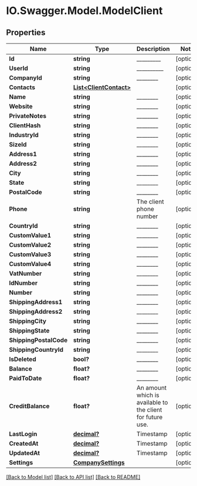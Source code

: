 # IO.Swagger.Model.ModelClient
## Properties

Name | Type | Description | Notes
------------ | ------------- | ------------- | -------------
**Id** | **string** | _________ | [optional] 
**UserId** | **string** | __________ | [optional] 
**CompanyId** | **string** | ________ | [optional] 
**Contacts** | [**List&lt;ClientContact&gt;**](ClientContact.md) |  | [optional] 
**Name** | **string** | ________ | [optional] 
**Website** | **string** | ________ | [optional] 
**PrivateNotes** | **string** | ________ | [optional] 
**ClientHash** | **string** | ________ | [optional] 
**IndustryId** | **string** | ________ | [optional] 
**SizeId** | **string** | ________ | [optional] 
**Address1** | **string** | ________ | [optional] 
**Address2** | **string** | ________ | [optional] 
**City** | **string** | ________ | [optional] 
**State** | **string** | ________ | [optional] 
**PostalCode** | **string** | ________ | [optional] 
**Phone** | **string** | The client phone number | [optional] 
**CountryId** | **string** | ________ | [optional] 
**CustomValue1** | **string** | ________ | [optional] 
**CustomValue2** | **string** | ________ | [optional] 
**CustomValue3** | **string** | ________ | [optional] 
**CustomValue4** | **string** | ________ | [optional] 
**VatNumber** | **string** | ________ | [optional] 
**IdNumber** | **string** | ________ | [optional] 
**Number** | **string** | ________ | [optional] 
**ShippingAddress1** | **string** | ________ | [optional] 
**ShippingAddress2** | **string** | ________ | [optional] 
**ShippingCity** | **string** | ________ | [optional] 
**ShippingState** | **string** | ________ | [optional] 
**ShippingPostalCode** | **string** | ________ | [optional] 
**ShippingCountryId** | **string** | ________ | [optional] 
**IsDeleted** | **bool?** | ________ | [optional] 
**Balance** | **float?** | ________ | [optional] 
**PaidToDate** | **float?** | ________ | [optional] 
**CreditBalance** | **float?** | An amount which is available to the client for future use. | [optional] 
**LastLogin** | [**decimal?**](BigDecimal.md) | Timestamp | [optional] 
**CreatedAt** | [**decimal?**](BigDecimal.md) | Timestamp | [optional] 
**UpdatedAt** | [**decimal?**](BigDecimal.md) | Timestamp | [optional] 
**Settings** | [**CompanySettings**](CompanySettings.md) |  | [optional] 

[[Back to Model list]](../README.md#documentation-for-models) [[Back to API list]](../README.md#documentation-for-api-endpoints) [[Back to README]](../README.md)

